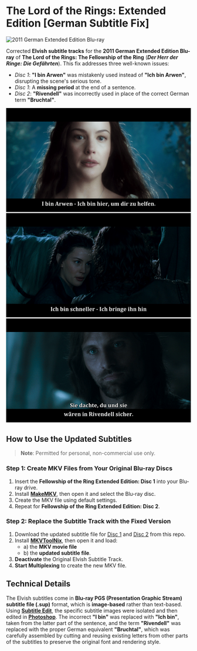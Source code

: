 # The Lord of the Rings: Extended Edition [German Subtitle Fix]

![2011 German Extended Edition Blu-ray](https://web.archive.org/web/20240620213159/https://m.media-amazon.com/images/I/71LFU9ONz6L._SL1191_.jpg)

Corrected **Elvish subtitle tracks** for the **2011 German Extended Edition Blu-ray** of **The Lord of the Rings: The Fellowship of the Ring** (***Der Herr der Ringe: Die Gefährten***). This fix addresses three well-known issues:

- *Disc 1*: **"I bin Arwen"** was mistakenly used instead of **"Ich bin Arwen"**, disrupting the scene's serious tone.
- *Disc 1*: A **missing period** at the end of a sentence.
- *Disc 2*: **"Rivendell"** was incorrectly used in place of the correct German term **"Bruchtal"**.

!["I bin Arwen" instead of "Ich bin Arwen"](images/comparison.gif)  
!["Missing Period Fix"](images/comparison-2.gif)  
!["Rivendell to Bruchtal Fix"](images/comparison-3.gif)

## **How to Use the Updated Subtitles**

> **Note**: Permitted for personal, non-commercial use only.

### **Step 1: Create MKV Files from Your Original Blu-ray Discs**

1. Insert the **Fellowship of the Ring Extended Edition: Disc 1** into your Blu-ray drive.
2. Install **[MakeMKV](https://www.makemkv.com/download/)**, then open it and select the Blu-ray disc.
3. Create the MKV file using default settings.
4. Repeat for **Fellowship of the Ring Extended Edition: Disc 2**.

### **Step 2: Replace the Subtitle Track with the Fixed Version**

1. Download the updated subtitle file for [Disc 1](https://github.com/jcoester/LOTR-EE-German-Subtitle-Fix/raw/main/lotr-ee-fotr1-german-subtitle-fix.sup) and [Disc 2](https://github.com/jcoester/LOTR-EE-German-Subtitle-Fix/raw/main/lotr-ee-fotr2-german-subtitle-fix.sup) from this repo.
2. Install **[MKVToolNix](https://mkvtoolnix.download/downloads.html)**, then open it and load:
   - a) the **MKV movie file**
   - b) the **updated subtitle file**.
3. **Deactivate** the Original Elvish Subtitle Track.
4. **Start Multiplexing** to create the new MKV file.

## **Technical Details**

The Elvish subtitles come in **Blu-ray PGS (Presentation Graphic Stream) subtitle file (.sup)** format, which is **image-based** rather than text-based. Using **[Subtitle Edit](https://www.nikse.dk/subtitleedit)**, the specific subtitle images were isolated and then edited in **[Photoshop](https://www.adobe.com/products/photoshop.html)**. The incorrect **"I bin"** was replaced with **"Ich bin"**, taken from the latter part of the sentence, and the term **"Rivendell"** was replaced with the proper German equivalent **"Bruchtal"**, which was carefully assembled by cutting and reusing existing letters from other parts of the subtitles to preserve the original font and rendering style.
